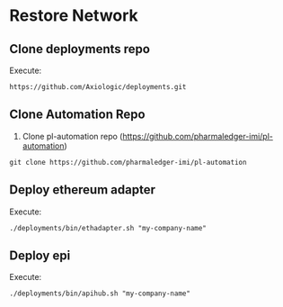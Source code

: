 # Restore Network

## Clone deployments repo 
Execute: 
```shell
https://github.com/Axiologic/deployments.git
```
## Clone Automation Repo
1. Clone pl-automation repo (https://github.com/pharmaledger-imi/pl-automation)
```shell
git clone https://github.com/pharmaledger-imi/pl-automation
```

## Deploy ethereum adapter
Execute:
```shell
./deployments/bin/ethadapter.sh "my-company-name" 
```

## Deploy epi
Execute:
```shell
./deployments/bin/apihub.sh "my-company-name"

